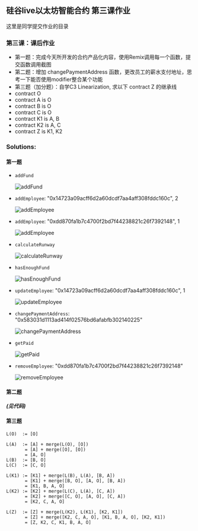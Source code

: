 ## 硅谷live以太坊智能合约 第三课作业
这里是同学提交作业的目录

### 第三课：课后作业
- 第一题：完成今天所开发的合约产品化内容，使用Remix调用每一个函数，提交函数调用截图
- 第二题：增加 changePaymentAddress 函数，更改员工的薪水支付地址，思考一下能否使用modifier整合某个功能
- 第三题（加分题）：自学C3 Linearization, 求以下 contract Z 的继承线
- contract O
- contract A is O
- contract B is O
- contract C is O
- contract K1 is A, B
- contract K2 is A, C
- contract Z is K1, K2

### Solutions:

#### 第一题

- `addFund`

    ![addFund](https://github.com/h1994st/guigulive-operation/raw/master/Lesson3/assignment/images/1.png)

- `addEmployee`: "0x14723a09acff6d2a60dcdf7aa4aff308fddc160c", 2

    ![addEmployee](https://github.com/h1994st/guigulive-operation/raw/master/Lesson3/assignment/images/2.png)

- `addEmployee`: "0xdd870fa1b7c4700f2bd7f44238821c26f7392148", 1

    ![addEmployee](https://github.com/h1994st/guigulive-operation/raw/master/Lesson3/assignment/images/3.png)

- `calculateRunway`

    ![calculateRunway](https://github.com/h1994st/guigulive-operation/raw/master/Lesson3/assignment/images/4.png)

- `hasEnoughFund`

    ![hasEnoughFund](https://github.com/h1994st/guigulive-operation/raw/master/Lesson3/assignment/images/5.png)

- `updateEmployee`: "0x14723a09acff6d2a60dcdf7aa4aff308fddc160c", 1

    ![updateEmployee](https://github.com/h1994st/guigulive-operation/raw/master/Lesson3/assignment/images/6.png)

- `changePaymentAddress`: "0x583031d1113ad414f02576bd6afabfb302140225"

    ![changePaymentAddress](https://github.com/h1994st/guigulive-operation/raw/master/Lesson3/assignment/images/7.png)

- `getPaid`

    ![getPaid](https://github.com/h1994st/guigulive-operation/raw/master/Lesson3/assignment/images/8.png)

- `removeEmployee`: "0xdd870fa1b7c4700f2bd7f44238821c26f7392148"

    ![removeEmployee](https://github.com/h1994st/guigulive-operation/raw/master/Lesson3/assignment/images/9.png)

#### 第二题

***(见代码)***

#### 第三题

```
L(O)  := [O]

L(A)  := [A] + merge(L(O), [O])
       = [A] + merge([O], [O])
       = [A, O]
L(B)  := [B, O]
L(C)  := [C, O]

L(K1) := [K1] + merge(L(B), L(A), [B, A])
       = [K1] + merge([B, O], [A, O], [B, A])
       = [K1, B, A, O]
L(K2) := [K2] + merge(L(C), L(A), [C, A])
       = [K2] + merge([C, O], [A, O], [C, A])
       = [K2, C, A, O]

L(Z)  := [Z] + merge(L(K2), L(K1), [K2, K1])
       = [Z] + merge([K2, C, A, O], [K1, B, A, O], [K2, K1])
       = [Z, K2, C, K1, B, A, O]
```
